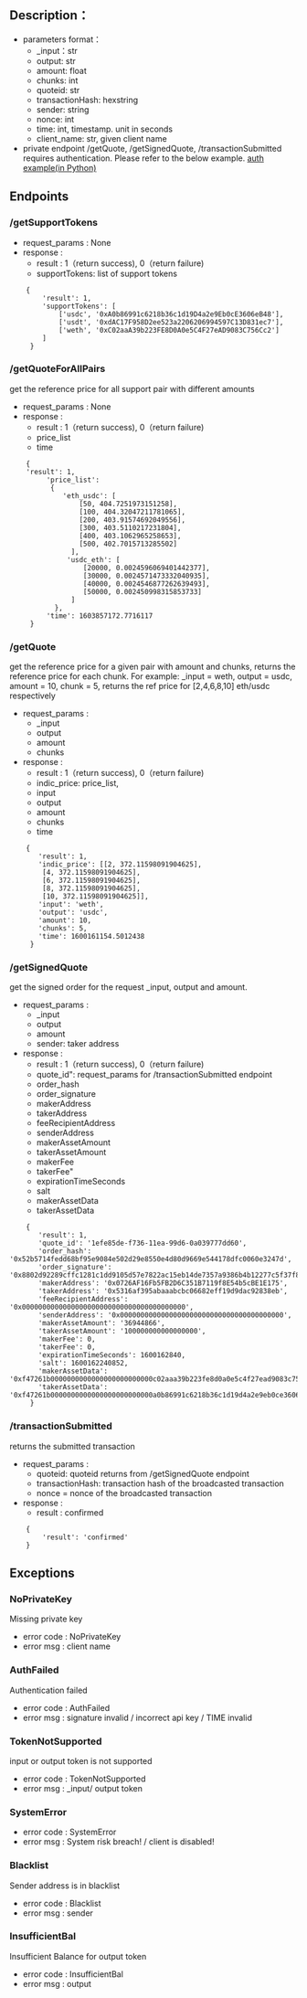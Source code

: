 
## Description：
- parameters format：
    - _input：str
    - output: str
    - amount: float
    - chunks: int
    - quoteid: str
    - transactionHash: hexstring
    - sender: string
    - nonce: int
    - time:  int, timestamp. unit in seconds
    - client_name: str, given client name
- private endpoint
    /getQuote, /getSignedQuote, /transactionSubmitted requires authentication. Please refer to the below example.
[auth example(in Python)](https://github.com/OneBitQuant/dexMM/blob/master/signature_example.py)

## Endpoints

### /getSupportTokens
- request_params : None
- response :
    - result : 1（return success), 0（return failure)
    - supportTokens: list of support tokens
```
    {
        'result': 1,
        'supportTokens': [
            ['usdc', '0xA0b86991c6218b36c1d19D4a2e9Eb0cE3606eB48'],
            ['usdt', '0xdAC17F958D2ee523a2206206994597C13D831ec7'],
            ['weth', '0xC02aaA39b223FE8D0A0e5C4F27eAD9083C756Cc2']
        ]
     }
```

### /getQuoteForAllPairs

get the reference price for all support pair with different amounts

- request_params : None
- response :
    - result : 1（return success), 0（return failure)
    - price_list
    - time
```
    {
    'result': 1,
         'price_list': 
          {
             'eth_usdc': [
                 [50, 404.7251973151258],
                 [100, 404.32047211781065],
                 [200, 403.91574692049556],
                 [300, 403.5110217231804],
                 [400, 403.1062965258653],
                 [500, 402.7015713285502]
               ],
              'usdc_eth': [
                  [20000, 0.0024596069401442377],
                  [30000, 0.0024571473332040935],
                  [40000, 0.0024546877262639493],
                  [50000, 0.002450998315853733]
               ]
           },
         'time': 1603857172.7716117
     }

```

### /getQuote

get the reference price for a given pair with amount and chunks, returns the reference price for each chunk.
For example: _input = weth, output = usdc, amount = 10, chunk = 5, returns the ref price for [2,4,6,8,10] eth/usdc respectively

- request_params :
    - _input
    - output
    - amount
    - chunks
- response :
    - result : 1（return success), 0（return failure)
    - indic_price: price_list,
    - input
    - output
    - amount
    - chunks
    - time
```
    {
       'result': 1,
       'indic_price': [[2, 372.11598091904625],
        [4, 372.11598091904625],
        [6, 372.11598091904625],
        [8, 372.11598091904625],
        [10, 372.11598091904625]],
       'input': 'weth',
       'output': 'usdc',
       'amount': 10,
       'chunks': 5,
       'time': 1600161154.5012438
     }
```


### /getSignedQuote

get the signed order for the request _input, output and amount.
- request_params :
    - _input
    - output
    - amount
    - sender: taker address
- response :
    - result : 1（return success), 0（return failure)
    - quote_id": request_params for /transactionSubmitted endpoint
    - order_hash
    - order_signature
    - makerAddress
    - takerAddress
    - feeRecipientAddress
    - senderAddress
    - makerAssetAmount
    - takerAssetAmount
    - makerFee
    - takerFee"
    - expirationTimeSeconds
    - salt
    - makerAssetData
    - takerAssetData
```
    {
       'result': 1,
       'quote_id': '1efe85de-f736-11ea-99d6-0a039777dd60',
       'order_hash': '0x52b5714fedd68bf95e9084e502d29e8550e4d80d9669e544178dfc0060e3247d',
       'order_signature': '0x8802d92289cffc1281c1dd9105d57e7822ac15eb14de7357a9386b4b12277c5f37f89ec71e89390c4c3c7ed7c60fbb8c939b28d43e951b7f7f0ea64aadb3cf381c',
       'makerAddress': '0x0726AF16Fb5FB2D6C351B7119f8E54b5cBE1E175',
       'takerAddress': '0x5316af395abaaabcbc06682eff19d9dac92838eb',
       'feeRecipientAddress': '0x0000000000000000000000000000000000000000',
       'senderAddress': '0x0000000000000000000000000000000000000000',
       'makerAssetAmount': '36944866',
       'takerAssetAmount': '100000000000000000',
       'makerFee': 0,
       'takerFee': 0,
       'expirationTimeSeconds': 1600162840,
       'salt': 1600162240852,
       'makerAssetData': '0xf47261b0000000000000000000000000c02aaa39b223fe8d0a0e5c4f27ead9083c756cc2',
       'takerAssetData': '0xf47261b0000000000000000000000000a0b86991c6218b36c1d19d4a2e9eb0ce3606eb48'
     }
```

### /transactionSubmitted

returns the submitted transaction


- request_params :
    - quoteid: quoteid returns from /getSignedQuote endpoint
    - transactionHash: transaction hash of the broadcasted transaction
    - nonce = nonce of the broadcasted transaction
- response :
    - result : confirmed
```
    {
        'result': 'confirmed'
    }
```

## Exceptions

### NoPrivateKey

Missing private key
- error code : NoPrivateKey
- error msg : client name

### AuthFailed

Authentication failed
- error code : AuthFailed
- error msg : signature invalid / incorrect api key / TIME invalid

### TokenNotSupported

input or output token is not supported
- error code : TokenNotSupported
- error msg : _input/ output token

### SystemError

- error code : SystemError
- error msg : System risk breach! / client is disabled!

### Blacklist

Sender address is in blacklist
- error code : Blacklist
- error msg : sender

### InsufficientBal

Insufficient Balance for output token
- error code : InsufficientBal
- error msg : output
